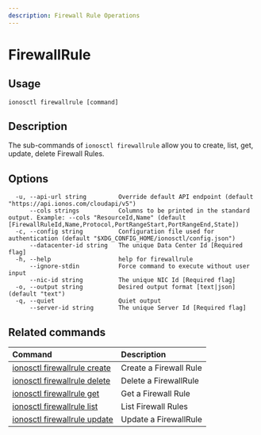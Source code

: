 ```yaml
---
description: Firewall Rule Operations
---
```


# FirewallRule

## Usage

```text
ionosctl firewallrule [command]
```

## Description

The sub-commands of `ionosctl firewallrule` allow you to create, list, get, update, delete Firewall Rules.

## Options

```text
  -u, --api-url string         Override default API endpoint (default "https://api.ionos.com/cloudapi/v5")
      --cols strings           Columns to be printed in the standard output. Example: --cols "ResourceId,Name" (default [FirewallRuleId,Name,Protocol,PortRangeStart,PortRangeEnd,State])
  -c, --config string          Configuration file used for authentication (default "$XDG_CONFIG_HOME/ionosctl/config.json")
      --datacenter-id string   The unique Data Center Id [Required flag]
  -h, --help                   help for firewallrule
      --ignore-stdin           Force command to execute without user input
      --nic-id string          The unique NIC Id [Required flag]
  -o, --output string          Desired output format [text|json] (default "text")
  -q, --quiet                  Quiet output
      --server-id string       The unique Server Id [Required flag]
```

## Related commands

| Command | Description |
| :--- | :--- |
| [ionosctl firewallrule create](create.md) | Create a Firewall Rule |
| [ionosctl firewallrule delete](delete.md) | Delete a FirewallRule |
| [ionosctl firewallrule get](get.md) | Get a Firewall Rule |
| [ionosctl firewallrule list](list.md) | List Firewall Rules |
| [ionosctl firewallrule update](update.md) | Update a FirewallRule |

